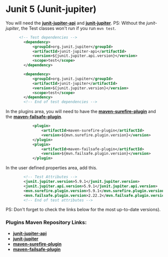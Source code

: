 # Junit 5 (Junit-jupiter)

You will need the [**junit-jupiter-api**](https://mvnrepository.com/artifact/org.junit.jupiter/junit-jupiter-api) and
[**junit-jupiter**](https://mvnrepository.com/artifact/org.junit.jupiter/junit-jupiter). 
PS: Without the *junit-jupiter*, the Test classes won't run if you run ```mvn test```.

```xml 
      <!-- Test dependencies -->
        <dependency>
            <groupId>org.junit.jupiter</groupId>
            <artifactId>junit-jupiter-api</artifactId>
            <version>${junit.jupiter.api.version}</version>
            <scope>test</scope>
        </dependency>

        <dependency>
            <groupId>org.junit.jupiter</groupId>
            <artifactId>junit-jupiter</artifactId>
            <version>${junit.jupiter.version}</version>
            <scope>test</scope>
        </dependency>
        <!-- End of test dependencies -->
```

In the plugins area, you will need to have the 
[**maven-surefire-plugin**](https://mvnrepository.com/artifact/org.apache.maven.plugins/maven-surefire-plugin) and the
[**maven-failsafe-plugin**](https://mvnrepository.com/artifact/org.apache.maven.plugins/maven-failsafe-plugin).

```xml 
            <plugin>
                <artifactId>maven-surefire-plugin</artifactId>
                <version>${mvn.surefire.plugin.version}</version>
            </plugin>
            <plugin>
                <artifactId>maven-failsafe-plugin</artifactId>
                <version>${mvn.failsafe.plugin.version}</version>
            </plugin>
```

In the user defined properties area, add this.
```xml
        <!-- Test Attributes -->
        <junit.jupiter.version>5.9.1</junit.jupiter.version>
        <junit.jupiter.api.version>5.9.1</junit.jupiter.api.version>
        <mvn.surefire.plugin.version>5.9.1</mvn.surefire.plugin.version>
        <mvn.failsafe.plugin.version>2.22.2</mvn.failsafe.plugin.version>
        <!-- End of test attributes -->
```
PS: Don't forget to check the links below for the most up-to-date versions).

### Plugins Maven Repository Links:
* [**junit-jupiter-api**](https://mvnrepository.com/artifact/org.junit.jupiter/junit-jupiter-api)
* [**junit-jupiter**](https://mvnrepository.com/artifact/org.junit.jupiter/junit-jupiter)
* [**maven-surefire-plugin**](https://mvnrepository.com/artifact/org.apache.maven.plugins/maven-surefire-plugin)
* [**maven-failsafe-plugin**](https://mvnrepository.com/artifact/org.apache.maven.plugins/maven-failsafe-plugin)
